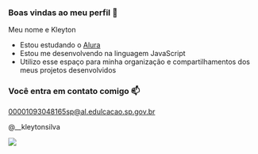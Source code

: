 ### Boas vindas ao meu perfil 🖤

Meu nome e Kleyton 

- Estou estudando o [Alura](https://www.alura.com.br/)
- Estou me desenvolvendo na linguagem JavaScript
- Utilizo esse espaço para minha organização e compartilhamentos dos meus projetos desenvolvidos  

 ### Você entra em contato comigo 📫
 00001093048165sp@al.edulcacao.sp.gov.br

 @__kleytonsilva


 ![](https://tenor.com/pt-BR/view/demon-slayer-gif-25265265)

 
 

